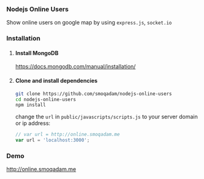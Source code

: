 ### Nodejs Online Users
Show online users on google map by using `express.js`, `socket.io`

### Installation
1. #### Install MongoDB
   https://docs.mongodb.com/manual/installation/
   
1. #### Clone and install dependencies
    ```bash
    git clone https://github.com/smoqadam/nodejs-online-users
    cd nodejs-online-users
    npm install
    ```
    change the `url` in `public/javascripts/scripts.js` to your server domain or ip address:
    ```js
    // var url = http://online.smoqadam.me
    var url = 'localhost:3000';
    ```

### Demo 
  
  http://online.smoqadam.me
